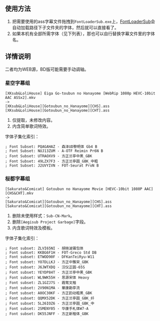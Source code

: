 ## 使用方法

1. 把需要使用的ass字幕文件拖拽到`FontLoaderSub.exe`上，[FontLoaderSub](https://bbs.acgrip.com/thread-3848-1-1.html)会自动加载路径下子文件夹的字体，然后就可以直接看了。
2. 如果本机有全部所需字体（见下列表），那也可以自行替换字幕文件里的字体名。

## 详情说明

二者均为WEB源，BD版可能需要手动调轴。

### 星空字幕组

```
[XKsub&LoliHouse] Eiga Go-toubun no Hanayome [WebRip 1080p HEVC-10bit AAC ASSx2].mkv
->
[XKsub&LoliHouse][Gotoubun_no_Hanayome][CHS].ass
[XKsub&LoliHouse][Gotoubun_no_Hanayome][CHT].ass
```

1. 仅提取，未修改内容。
2. 内含简单歌词特效。

字体子集化索引：

```
; Font Subset: PQAGAHAZ - 森泽UD黎明体 Gb4 B
; Font Subset: NUJ13ZUM - A-OTF Reimin Pr6N B
; Font Subset: UTRAOXV9 - 方正兰亭中黑_GBK
; Font Subset: 49LZX7F3 - 方正兰亭圆_GBK_中粗
; Font Subset: J2UVYIVN - FOT-Seurat ProN B
```

### 桜都字幕组

```
[Sakurato&Comicat] Gotoubun no Hanayome Movie [HEVC-10bit 1080P AAC][CHS&CHT].mkv
->
[Sakurato&Comicat][Gotoubun_no_Hanayome][CHS].ass
[Sakurato&Comicat][Gotoubun_no_Hanayome][CHT].ass
```

1. 删除未使用样式：`Sub-CN-Mark`。
2. 删除`[Aegisub Project Garbage]`字段。
3. 内含歌词特效及模板。

字体子集化索引：

```
; Font subset: ZLVI65NI - 胡晓波骚包体
; Font subset: KKBG6F1H - FOT-Greco Std DB
; Font subset: ETWOD90F - DFKanTeiRyu-W11
; Font subset: YO7DLLKJ - 方正中雅宋_GBK
; Font subset: J6JWTXDQ - 汉仪正圆-65S
; Font subset: YEYDP84T - 方正兰亭中黑_GBK
; Font subset: WL9WK55H - 思源宋体 Heavy
; Font subset: ZL1GZJ7S - 霞鹜文楷
; Font subset: 2V90N1MA - 華康勘亭流
; Font subset: A0OC30KF - 方正韵动粗黑_GBK
; Font subset: QQMX52DK - 方正兰亭圆_GBK_纤
; Font subset: 5L26IOZ6 - 方正兰亭圆_GBK_中
; Font subset: 2SMENY05 - 华康手札体W7-A
; Font subset: DK55JNFF - 方正新楷体_GBK
```

